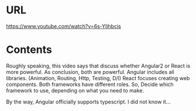 # URL
https://www.youtube.com/watch?v=6s-YIihbcjs

# Contents
Roughly speaking, this video says that discuss whether Angular2 or React is more powerful.
As conclusion, both are powerful.
Angular includes  all libraries. (Animation, Routing, Http, Testing, D/I)
React focuses creating web components.
Both frameworks have different roles.
So, Decide which framework to use, depending on what you need to make.

By the way, Angular officially supports typescript.
I did not know it...
 
